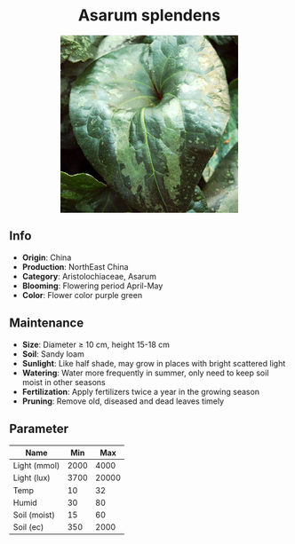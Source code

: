 <h1 align='center'>Asarum splendens</h1>
<p align="center">
    <img 
        align='center'
        width='320'
        src="../images/asarum splendens.png" 
        alt='Asarum splendens' />
</p>

## Info

 - **Origin**: China
 - **Production**: NorthEast China
 - **Category**: Aristolochiaceae, Asarum
 - **Blooming**: Flowering period April-May
 - **Color**: Flower color purple green

## Maintenance

 - **Size**: Diameter ≥ 10 cm, height 15-18 cm
 - **Soil**: Sandy loam
 - **Sunlight**: Like half shade, may grow in places with bright scattered light
 - **Watering**: Water more frequently in summer, only need to keep soil moist in other seasons
 - **Fertilization**: Apply fertilizers twice a year in the growing season
 - **Pruning**: Remove old, diseased and dead leaves timely

## Parameter

| Name         | Min  | Max   |
|--------------|------|-------|
| Light (mmol) | 2000 | 4000  |
| Light (lux)  | 3700 | 20000 |
| Temp         | 10    | 32    |
| Humid        | 30   | 80    |
| Soil (moist) | 15   | 60    |
| Soil (ec)    | 350  | 2000  |